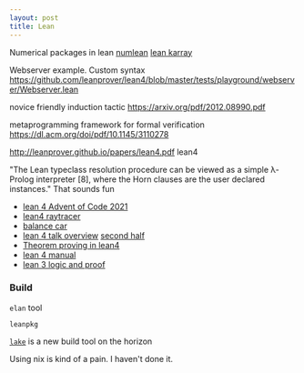 ```yaml
---
layout: post
title: Lean
---
```


Numerical packages in lean
[numlean](https://github.com/arthurpaulino/NumLean)
[lean karray](https://github.com/lecopivo/lean4-karray)

Webserver example. Custom syntax
https://github.com/leanprover/lean4/blob/master/tests/playground/webserver/Webserver.lean

novice friendly induction tactic
https://arxiv.org/pdf/2012.08990.pdf

metaprogramming framework for formal verification
https://dl.acm.org/doi/pdf/10.1145/3110278

http://leanprover.github.io/papers/lean4.pdf lean4

"The Lean typeclass resolution procedure can be viewed as a
simple λ-Prolog interpreter [8], where the Horn clauses are the user declared
instances."
That sounds fun

- [lean 4 Advent of Code 2021](https://github.com/alcides/AoC2021Lean4)
- [lean4 raytracer](https://github.com/kmill/lean4-raytracer)
- [balance car](https://github.com/galoisinc/lean4-balance-car)
- [lean 4 talk overview](https://www.youtube.com/watch?v=UeGvhfW1v9M) [second half](https://www.youtube.com/watch?v=vy4JWIiiXSY&ab_channel=leanprovercommunity)
- [Theorem proving in lean4](https://leanprover.github.io/theorem_proving_in_lean4/)
- [lean 4 manual](https://leanprover.github.io/lean4/doc/)
- [lean 3 logic and proof](https://leanprover.github.io/logic_and_proof/)



### Build

`elan` tool

`leanpkg`

[`lake`](https://github.com/leanprover/lake) is a new build tool on the horizon

Using nix is kind of a pain. I haven't done it.



